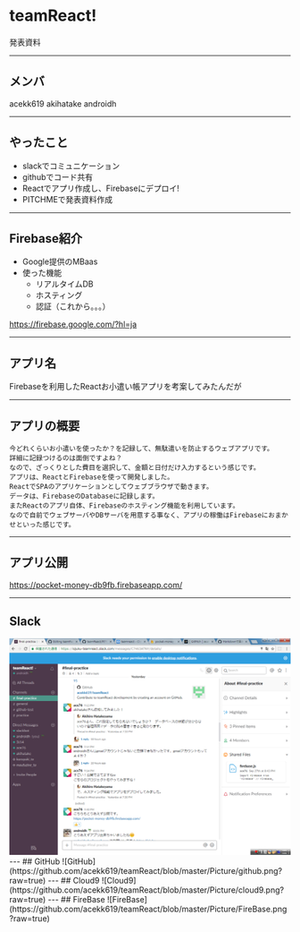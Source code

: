 # teamReact!　
発表資料

---
## メンバ
acekk619
akihatake
androidh

---
## やったこと
* slackでコミュニケーション
* githubでコード共有
* Reactでアプリ作成し、Firebaseにデプロイ!
* PITCHMEで発表資料作成

---

## Firebase紹介
* Google提供のMBaas
* 使った機能
   * リアルタイムDB
   * ホスティング
   * 認証（これから。。。）

https://firebase.google.com/?hl=ja


---

## アプリ名
Firebaseを利用したReactお小遣い帳アプリを考案してみたんだが

---

## アプリの概要

```
今どれくらいお小遣いを使ったか？を記録して、無駄遣いを防止するウェブアプリです。
詳細に記録つけるのは面倒ですよね？
なので、ざっくりとした費目を選択して、金額と日付だけ入力するという感じです。
アプリは、ReactとFirebaseを使って開発しました。
ReactでSPAのアプリケーションとしてウェブブラウザで動きます。
データは、FirebaseのDatabaseに記録します。
またReactのアプリ自体、Firebaseのホスティング機能を利用しています。
なので自前でウェブサーバやDBサーバを用意する事なく、アプリの稼働はFirebaseにおまかせといった感じです。
```

---

## アプリ公開
https://pocket-money-db9fb.firebaseapp.com/

---
## Slack
<img src="https://github.com/acekk619/teamReact/blob/master/Picture/slack.png?raw=true" width="800">
---
## GitHub
![GitHub](https://github.com/acekk619/teamReact/blob/master/Picture/github.png?raw=true)
---
## Cloud9
![Cloud9](https://github.com/acekk619/teamReact/blob/master/Picture/cloud9.png?raw=true)
---
## FireBase
![FireBase](https://github.com/acekk619/teamReact/blob/master/Picture/FireBase.png?raw=true)



